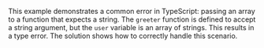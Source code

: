 This example demonstrates a common error in TypeScript: passing an array to a function that expects a string.  The `greeter` function is defined to accept a string argument, but the `user` variable is an array of strings.  This results in a type error. The solution shows how to correctly handle this scenario.